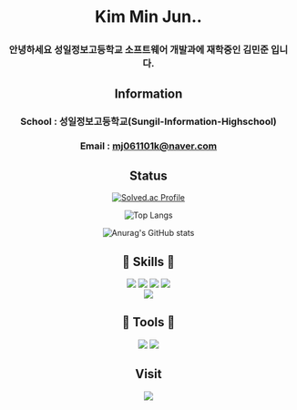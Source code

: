 
 <h1 align="center">

  Kim Min Jun..

</h1>

<div align="center">

 ### 안녕하세요 성일정보고등학교 소프트웨어 개발과에 재학중인 김민준 입니다.

</div>

<div align="center">
 
 ## Information
 ### School : 성일정보고등학교(Sungil-Information-Highschool)
 ### Email : mj061101k@naver.com
 
</div>

<div align="center">
 
## Status
 
</div>


<div align="center">
  
  [![Solved.ac Profile](http://mazassumnida.wtf/api/v2/generate_badge?boj=mj061101k)](https://solved.ac/mj061101k/)
  
  </div>
  
<div align="center">
  
   ![Top Langs](https://github-readme-stats.vercel.app/api/top-langs/?username=Qnd1101&layout=compact&theme=tokyonight)
  
  </div>
 
 
<div align="center">
  
   ![Anurag's GitHub stats](https://github-readme-stats.vercel.app/api?username=Qnd1101&show_icons=true&theme=tokyonight)
  
  </div>  
 
 <h2 align="center">
  🤤 Skills 🤤
</h2>

<div align="center">
    <img src="https://img.shields.io/badge/JAVA-007396?style=for-the-badge&logo=java&logoColor=white">
    <img src="https://img.shields.io/badge/python-3776AB?style=for-the-badge&logo=python&logoColor=white"/>
    <img src="https://img.shields.io/badge/oracle-F80000?style=for-the-badge&logo=oracle&logoColor=white"/>
    <img src="https://img.shields.io/badge/flutter-02569B?style=for-the-badge&logo=flutter&logoColor=white"/>
    <br>
    <img src="https://img.shields.io/badge/-C%23-000000?logo=Csharp&style=for-the-badge&logoColor=white"/>
 
</div>

<h2 align="center">
  🤤 Tools 🤤
</h2>

<div align="center">
    <img src="https://img.shields.io/badge/Eclipse%20IDE-2C2255.svg?&style=for-the-badge&logo=Eclipse%20IDE&logoColor=white"/>
    <img src="https://img.shields.io/badge/Visual%20Studio%20Code-007ACC.svg?&style=for-the-badge&logo=Visual%20Studio%20Code&logoColor=white"/>
</div>
  
<div align="center">

  ## Visit
 
</div>  
  
<div align="center">
<a href="https://hits.seeyoufarm.com"><img src="https://hits.seeyoufarm.com/api/count/incr/badge.svg?url=https%3A%2F%2Fgithub.com%2FQnd1101%2Fhit-counter&count_bg=%2379C83D&title_bg=%23555555&icon=chupachups.svg&icon_color=%23E7E7E7&title=방문자&edge_flat=false"/></a>
</div>  

<!--
**Qnd1101/Qnd1101** is a ✨ _special_ ✨ repository because its `README.md` (this file) appears on your GitHub profile.

Here are some ideas to get you started:

- 🔭 I’m currently working on ...
- 🌱 I’m currently learning ...
- 👯 I’m looking to collaborate on ...
- 🤔 I’m looking for help with ...
- 💬 Ask me about ...
- 📫 How to reach me: ...
- 😄 Pronouns: ...
- ⚡ Fun fact: ...
-->
